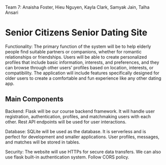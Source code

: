 Team 7: Anaisha Foster, Hieu Nguyen, Kayla Clark, Samyak Jain, Talha Ansari
# Senior Citizens Senior Dating Site


Functionality:  The primary function of the system will be to help elderly people find suitable partners or companions, whether for romantic relationships or friendships. Users will be able to create personalized profiles that include basic information, interests, and preferences, and they can browse through other users' profiles based on location, interests, or compatibility. The application will include features specifically designed for older users to create a comfortable and fun experience like any other dating app. 

## Main Components

Backend: Flask will be our course backend framework. It will handle user registration, authentication, profiles, and matchmaking users with each other. Rest API endpoints will be used for user interactions. 

Database: SQLite will be used as the database. It is serverless and is perfect for development and smaller applications. User profiles, messages, and matches will be stored in tables. 

Security: The website will use HTTPs for secure data transfers. We can also use flask built-in authentication system. Follow CORS policy. 
